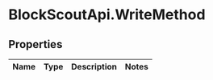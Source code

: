 # BlockScoutApi.WriteMethod

## Properties
Name | Type | Description | Notes
------------ | ------------- | ------------- | -------------

